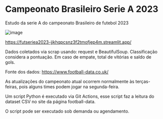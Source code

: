 # Campeonato Brasileiro Serie A 2023
Estudo da serie A do campeonato Brasileiro de futebol 2023

![image](https://github.com/silviolima07/fut_seriea_2023/assets/6214157/97da1002-cb84-42ae-ad54-eeee124a1383)

https://futseriea2023-jjkhqpcsnz3f2tmofjep4m.streamlit.app/

Dados coletados via scrap usando: request e BeautifulSoup.
Classificação considera a pontuação. Em caso de empate, total de vitórias e saldo de gols.

Fonte dos dados:
https://www.football-data.co.uk/

As atualizações do campeonato atual ocorrem normalmente às terças-feiras, pois alguns times podem jogar na segunda-feira.

Um script Python é executado via Git Actions, esse script faz a leitura do dataset CSV no site da página football-data.

O script pode ser executado sob demanda ou agendamento.
